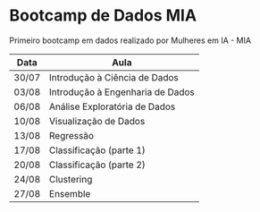 # Bootcamp de Dados MIA

Primeiro bootcamp em dados realizado por Mulheres em IA - MIA

| Data | Aula |
|------|------|
| 30/07 | Introdução à Ciência de Dados |
| 03/08 | Introdução à Engenharia de Dados |
| 06/08 | Análise Exploratória de Dados |
| 10/08 | Visualização de Dados |
| 13/08 | Regressão |
| 17/08 | Classificação (parte 1) |
| 20/08 | Classificação (parte 2) |
| 24/08 | Clustering |
| 27/08 | Ensemble |
